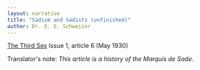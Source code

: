```yaml
---
layout: narrative
title: "Sadism and Sadists (unfinished)"
author: Dr. E. E. Schweizer
---
```


[The Third Sex](/das-dritte-geschlecht/) Issue 1, article 6 (May 1930)

Translator's note: _This article is a history of the Marquis de Sade._